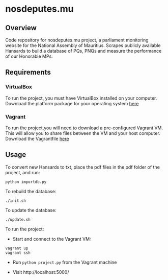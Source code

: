 # nosdeputes.mu
## Overview
Code repository for nosdeputes.mu project, a parliament monitoring website for the National Assembly of Mauritius. Scrapes publicly available Hansards to build a database of PQs, PNQs and measure the performance of our Honorable MPs.

## Requirements
### VirtualBox
To run the project, you must have VirtualBox installed on your computer. Download the platform package for your operating system [here](https://www.virtualbox.org/wiki/Downloads)

### Vagrant
To run the project,you will need to download a pre-configured Vagrant VM. This will allow you to share files between the VM and your host computer. Download the Vagrantfile [here](https://www.dropbox.com/s/i8dr95ualpwf1wj/Vagrantfile?dl=0)


## Usage
To convert new Hansards to txt, place the pdf files in the pdf folder of the project, and run:

``` python importdb.py ```

To rebuild the database:

```./init.sh ```

To update the database:

```./update.sh ```

To run the project:

- Start and connect to the Vagrant VM:

```
vagrant up
vagrant ssh
```

- Run ```python project.py``` from the Vagrant machine

- Visit http://localhost:5000/